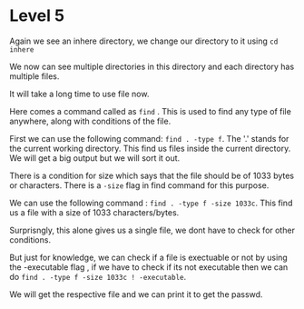 # **Level 5**
Again we see an inhere directory, we change our directory to it using `cd inhere`

We now can see multiple directories in this directory and each directory has multiple files.

It will take a long time to use file now.

Here comes a command called as `find` . This is used to find any type of file anywhere, along with conditions of the file.

First we can use the following command: `find . -type f`. The '.' stands for the current working directory. This find us files inside the current directory. We will get a big output but we will sort it out.

There is a condition for size which says that the file should be of 1033 bytes or characters.
There is a `-size` flag in find command for this purpose.

We can use the following command : `find . -type f -size 1033c`. This find us a file with a size of 1033 characters/bytes. 

Surprisngly, this alone gives us a single file, we dont have to check for other conditions.

But just for knowledge, we can check if a file is exectuable  or not by using the -executable flag , if we have to check if its not executable then we can do `find . -type f -size 1033c ! -executable`.

We will get the respective file and we can print it to get the passwd.

